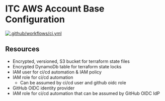 # ITC AWS Account Base Configuration

[![.github/workflows/ci.yml](https://github.com/indigo-tangerine/itc-aws-base-cfg/actions/workflows/ci.yml/badge.svg)](https://github.com/indigo-tangerine/itc-aws-base-cfg/actions/workflows/ci.yml)

## Resources

* Encrypted, versioned, S3 bucket for terraform state files
* Encrypted DynamoDb table for terraform state locks
* IAM user for ci/cd automation & IAM policy
* IAM role for ci/cd automation
  * Can be assumed by ci/cd user and github oidc role
* GitHub OIDC identity provider
* IAM role for ci/cd automation that can be assumed by GitHub OIDC IdP
